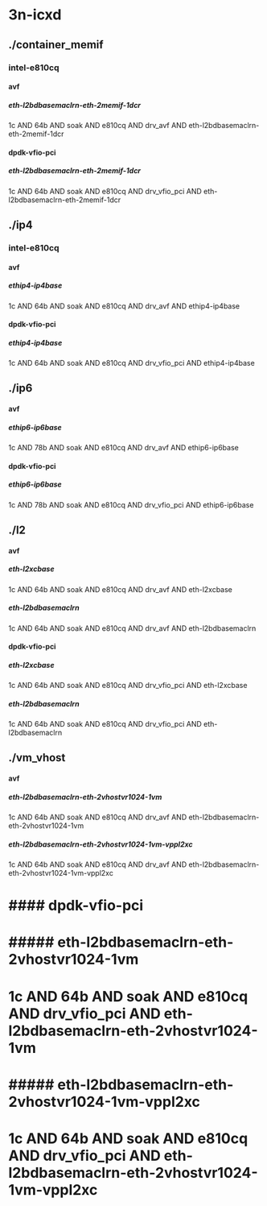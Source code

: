 # 3n-icxd
## ./container_memif
### intel-e810cq
#### avf
##### eth-l2bdbasemaclrn-eth-2memif-1dcr
1c AND 64b AND soak AND e810cq AND drv_avf AND eth-l2bdbasemaclrn-eth-2memif-1dcr
#### dpdk-vfio-pci
##### eth-l2bdbasemaclrn-eth-2memif-1dcr
1c AND 64b AND soak AND e810cq AND drv_vfio_pci AND eth-l2bdbasemaclrn-eth-2memif-1dcr
## ./ip4
### intel-e810cq
#### avf
##### ethip4-ip4base
1c AND 64b AND soak AND e810cq AND drv_avf AND ethip4-ip4base
#### dpdk-vfio-pci
##### ethip4-ip4base
1c AND 64b AND soak AND e810cq AND drv_vfio_pci AND ethip4-ip4base
## ./ip6
#### avf
##### ethip6-ip6base
1c AND 78b AND soak AND e810cq AND drv_avf AND ethip6-ip6base
#### dpdk-vfio-pci
##### ethip6-ip6base
1c AND 78b AND soak AND e810cq AND drv_vfio_pci AND ethip6-ip6base
## ./l2
#### avf
##### eth-l2xcbase
1c AND 64b AND soak AND e810cq AND drv_avf AND eth-l2xcbase
##### eth-l2bdbasemaclrn
1c AND 64b AND soak AND e810cq AND drv_avf AND eth-l2bdbasemaclrn
#### dpdk-vfio-pci
##### eth-l2xcbase
1c AND 64b AND soak AND e810cq AND drv_vfio_pci AND eth-l2xcbase
##### eth-l2bdbasemaclrn
1c AND 64b AND soak AND e810cq AND drv_vfio_pci AND eth-l2bdbasemaclrn
## ./vm_vhost
#### avf
##### eth-l2bdbasemaclrn-eth-2vhostvr1024-1vm
1c AND 64b AND soak AND e810cq AND drv_avf AND eth-l2bdbasemaclrn-eth-2vhostvr1024-1vm
##### eth-l2bdbasemaclrn-eth-2vhostvr1024-1vm-vppl2xc
1c AND 64b AND soak AND e810cq AND drv_avf AND eth-l2bdbasemaclrn-eth-2vhostvr1024-1vm-vppl2xc
# #### dpdk-vfio-pci
# ##### eth-l2bdbasemaclrn-eth-2vhostvr1024-1vm
# 1c AND 64b AND soak AND e810cq AND drv_vfio_pci AND eth-l2bdbasemaclrn-eth-2vhostvr1024-1vm
# ##### eth-l2bdbasemaclrn-eth-2vhostvr1024-1vm-vppl2xc
# 1c AND 64b AND soak AND e810cq AND drv_vfio_pci AND eth-l2bdbasemaclrn-eth-2vhostvr1024-1vm-vppl2xc
